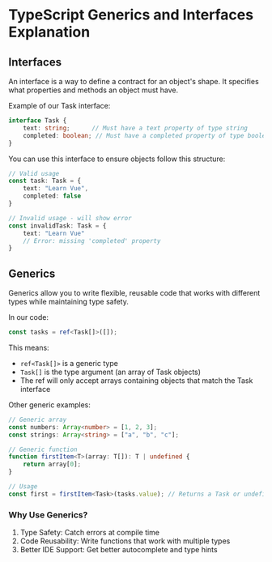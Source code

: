 # TypeScript Generics and Interfaces Explanation

## Interfaces
An interface is a way to define a contract for an object's shape. It specifies what properties and methods an object must have.

Example of our Task interface:
```typescript
interface Task {
    text: string;      // Must have a text property of type string
    completed: boolean; // Must have a completed property of type boolean
}
```

You can use this interface to ensure objects follow this structure:
```typescript
// Valid usage
const task: Task = {
    text: "Learn Vue",
    completed: false
}

// Invalid usage - will show error
const invalidTask: Task = {
    text: "Learn Vue"
    // Error: missing 'completed' property
}
```

## Generics
Generics allow you to write flexible, reusable code that works with different types while maintaining type safety.

In our code:
```typescript
const tasks = ref<Task[]>([]);
```

This means:
- `ref<Task[]>` is a generic type
- `Task[]` is the type argument (an array of Task objects)
- The ref will only accept arrays containing objects that match the Task interface

Other generic examples:
```typescript
// Generic array
const numbers: Array<number> = [1, 2, 3];
const strings: Array<string> = ["a", "b", "c"];

// Generic function
function firstItem<T>(array: T[]): T | undefined {
    return array[0];
}

// Usage
const first = firstItem<Task>(tasks.value); // Returns a Task or undefined
```

### Why Use Generics?
1. Type Safety: Catch errors at compile time
2. Code Reusability: Write functions that work with multiple types
3. Better IDE Support: Get better autocomplete and type hints